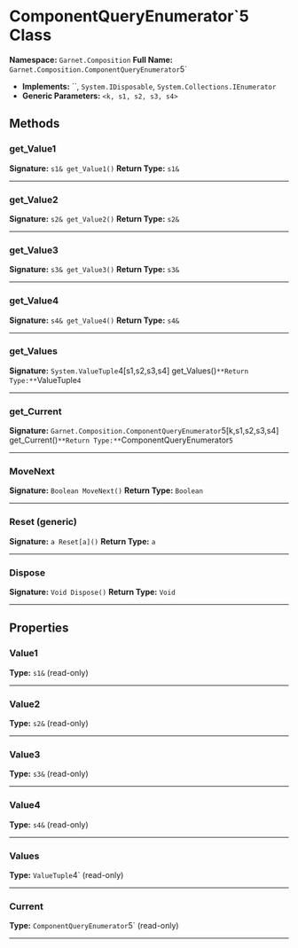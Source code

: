 # ComponentQueryEnumerator`5 Class

**Namespace:** `Garnet.Composition`
**Full Name:** `Garnet.Composition.ComponentQueryEnumerator`5`
- **Implements:** ``, `System.IDisposable`, `System.Collections.IEnumerator`
- **Generic Parameters:** `<k, s1, s2, s3, s4>`

## Methods

### get_Value1

**Signature:** `s1& get_Value1()`
**Return Type:** `s1&`

---

### get_Value2

**Signature:** `s2& get_Value2()`
**Return Type:** `s2&`

---

### get_Value3

**Signature:** `s3& get_Value3()`
**Return Type:** `s3&`

---

### get_Value4

**Signature:** `s4& get_Value4()`
**Return Type:** `s4&`

---

### get_Values

**Signature:** `System.ValueTuple`4[s1,s2,s3,s4] get_Values()`
**Return Type:** `ValueTuple`4`

---

### get_Current

**Signature:** `Garnet.Composition.ComponentQueryEnumerator`5[k,s1,s2,s3,s4] get_Current()`
**Return Type:** `ComponentQueryEnumerator`5`

---

### MoveNext

**Signature:** `Boolean MoveNext()`
**Return Type:** `Boolean`

---

### Reset (generic)

**Signature:** `a Reset[a]()`
**Return Type:** `a`

---

### Dispose

**Signature:** `Void Dispose()`
**Return Type:** `Void`

---

## Properties

### Value1

**Type:** `s1&` (read-only)

---

### Value2

**Type:** `s2&` (read-only)

---

### Value3

**Type:** `s3&` (read-only)

---

### Value4

**Type:** `s4&` (read-only)

---

### Values

**Type:** `ValueTuple`4` (read-only)

---

### Current

**Type:** `ComponentQueryEnumerator`5` (read-only)

---